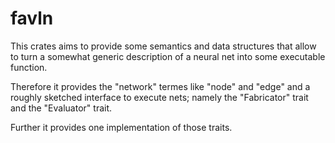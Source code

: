 # favln

This crates aims to provide some semantics and data structures that allow to turn a somewhat generic description of a neural net into some executable function.

Therefore it provides the "network" termes like "node" and "edge" and a roughly sketched interface to execute nets;
namely the "Fabricator" trait and the "Evaluator" trait.

Further it provides one implementation of those traits.
